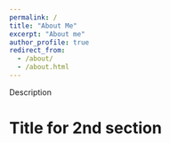 ```yaml
---
permalink: /
title: "About Me"
excerpt: "About me"
author_profile: true
redirect_from: 
  - /about/
  - /about.html
---
```

Description

Title for 2nd section
======
